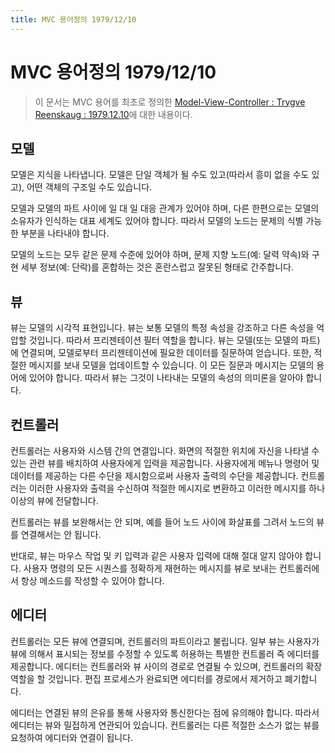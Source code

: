 ```yaml
---
title: MVC 용어정의 1979/12/10
---
```

# MVC 용어정의 1979/12/10
> 이 문서는 MVC 용어를 최초로 정의한 [Model-View-Controller : Trygve Reenskaug : 1979.12.10](http://heim.ifi.uio.no/~trygver/2007/MVC_Originals.pdf)에 대한 내용이다.

## 모델
모델은 지식을 나타냅니다. 모델은 단일 객체가 될 수도 있고(따라서 흥미 없을 수도 있고), 어떤 객체의 구조일 수도 있습니다.

모델과 모델의 파트 사이에 일 대 일 대응 관계가 있어야 하며, 다른 한편으로는 모델의 소유자가 인식하는 대표 세계도 있어야 합니다. 따라서 모델의 노드는 문제의 식별 가능한 부분을 나타내야 합니다.

모델의 노드는 모두 같은 문제 수준에 있어야 하며, 문제 지향 노드(예: 달력 약속)와 구현 세부 정보(예: 단락)를 혼합하는 것은 혼란스럽고 잘못된 형태로 간주합니다.

## 뷰
뷰는 모델의 시각적 표현입니다. 뷰는 보통 모델의 특정 속성을 강조하고 다른 속성을 억압할 것입니다. 따라서 프리젠테이션 필터 역할을 합니다.
뷰는 모델(또는 모델의 파트)에 연결되며, 모델로부터 프리젠테이션에 필요한 데이터를 질문하여 얻습니다. 또한, 적절한 메시지를 보내 모델을 업데이트할 수 있습니다.
이 모든 질문과 메시지는 모델의 용어에 있어야 합니다. 따라서 뷰는 그것이 나타내는 모델의 속성의 의미론을 알아야 합니다.

## 컨트롤러
컨트롤러는 사용자와 시스템 간의 연결입니다. 화면의 적절한 위치에 자신을 나타낼 수 있는 관련 뷰를 배치하여 사용자에게 입력을 제공합니다. 사용자에게 메뉴나 명령어 및 데이터를 제공하는 다른 수단을 제시함으로써 사용자 출력의 수단을 제공합니다. 컨트롤러는 이러한 사용자와 출력을 수신하여 적절한 메시지로 변환하고 이러한 메시지를 하나 이상의 뷰에 전달합니다.

컨트롤러는 뷰를 보완해서는 안 되며, 예를 들어 노드 사이에 화살표를 그려서 노드의 뷰를 연결해서는 안 됩니다.

반대로, 뷰는 마우스 작업 및 키 입력과 같은 사용자 입력에 대해 절대 알지 않아야 합니다. 사용자 명령의 모든 시퀀스를 정확하게 재현하는 메시지를 뷰로 보내는 컨트롤러에서 항상 메소드를 작성할 수 있어야 합니다.

## 에디터
컨트롤러는 모든 뷰에 연결되며, 컨트롤러의 파트이라고 불립니다. 일부 뷰는 사용자가 뷰에 의해서 표시되는 정보를 수정할 수 있도록 허용하는 특별한 컨트롤러 즉 에디터를 제공합니다. 에디터는 컨트롤러와 뷰 사이의 경로로 연결될 수 있으며, 컨트롤러의 확장 역할을 할 것입니다. 편집 프로세스가 완료되면 에디터를 경로에서 제거하고 폐기합니다.

에디터는 연결된 뷰의 은유를 통해 사용자와 통신한다는 점에 유의해야 합니다. 따라서 에디터는 뷰와 밀접하게 연관되어 있습니다. 컨트롤러는 다른 적절한 소스가 없는 뷰를 요청하여 에디터와 연결이 됩니다.
